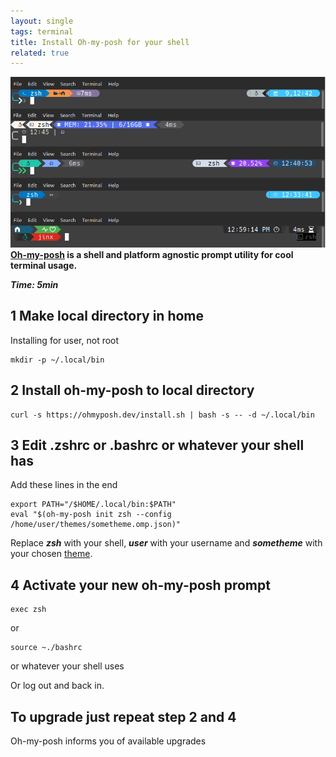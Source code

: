 ```yaml
---
layout: single
tags: terminal
title: Install Oh-my-posh for your shell
related: true
---
```


![](/assets/images/posts/ohmyposh.png)
**[Oh-my-posh](https://github.com/JanDeDobbeleer/oh-my-posh) is a shell and platform agnostic prompt utility for cool terminal usage.**

***Time: 5min***

## 1 Make local directory in home

Installing for user, not root

```shell
mkdir -p ~/.local/bin
```

## 2 Install oh-my-posh to local directory

```shell
curl -s https://ohmyposh.dev/install.sh | bash -s -- -d ~/.local/bin
```

## 3 Edit .zshrc or .bashrc or whatever your shell has

Add these lines in the end

```shell
export PATH="/$HOME/.local/bin:$PATH"
eval "$(oh-my-posh init zsh --config /home/user/themes/sometheme.omp.json)"
```

Replace ***zsh*** with your shell, ***user*** with your username and ***sometheme*** with your chosen [theme](https://ohmyposh.dev/docs/themes).

## 4 Activate your new oh-my-posh prompt

```shell
exec zsh
```
or
```shell
source ~./bashrc
```
or whatever your shell uses

Or log out and back in.

## To upgrade just repeat step 2 and 4
Oh-my-posh informs you of available upgrades
